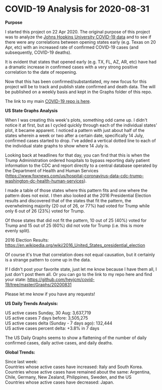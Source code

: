 # COVID-19 Analysis for 2020-08-31

<b>Purpose</b>

I started this project on 22 Apr 2020. The original purpose of this project was to analyze the [Johns Hopkins University COVID-19 data](https://github.com/CSSEGISandData/COVID-19) and to see if there were any correlations between opening states early (e.g. Texas on 20 Apr, etc) with an increased rate of confirmed COVID-19 cases (and subsequently, COVID-19 deaths).

It is evident that states that opened early (e.g. TX, FL, AZ, AR, etc) have had a dramatic increase in confirmed cases with a very strong positive correlation to the date of reopening.

Now that this has been confirmed/substantiated, my new focus for this project will be to track and publish state confirmed and death data. The will be published on a weekly basis and kept in the Graphs folder of this repo.

The link to my main [COVID-19 repo is here](https://github.com/heyjcm/covid-19).

<b>US State Graphs Analysis</b>

When I was creating this week's plots, something odd came up. I didn't notice it at first, but as I cycled quickly through each of the individual states' plot, it became apparent. I noticed a pattern with just about half of the states wherein a week or two after a certain date, specifically 14 July, confirmed cases started to drop. I've added a vertical dotted line to each of the individual state graphs to show where 14 July is.

Looking back at headlines for that day, you can find that this is when the Trump Administration ordered hospitals to bypass reporting daily patient information to the CDC and report directly to a central database operated by the Department of Health and Human Services (https://www.foxnews.com/us/hospital-coronavirus-data-cdc-trump-washington-dc-health-human-services).

I made a table of those states where this pattern fits and one where the pattern does not exist. I then also looked at the 2016 Presidential Election results and discovered that of the states that fit the pattern, the overwhelming majority (20 out of 26, or 77%) had voted for Trump while only 6 out of 26 (23%) voted for Trump.

Of those states that did not fit the pattern, 10 out of 25 (40%) voted for Trump and 15 out of 25 (60%) did not vote for Trump (i.e. this is more evenly split).

2016 Election Results: https://en.wikipedia.org/wiki/2016_United_States_presidential_election

Of course it's true that correlation does not equal causation, but it certainly is a strange pattern to come up in the data.

If I didn't post your favorite state, just let me know because I have them all, I just don't post them all. Or you can go to the link to my repo here and find your state: https://github.com/heyjcm/covid-19/tree/master/Graphs/20200831

Please let me know if you have any requests!

<b>US Daily Trends Analysis:</b>

US active cases Sunday, 30 Aug: 3,637,719<br>
US active cases 7 days before: 3,505,275<br>
US active cases delta (Sunday - 7 days ago): 132,444<br>
US active cases percent delta: +3.8% in 7 days

The US Daily Graphs seems to show a flattening of the number of daily confirmed cases, daily active cases, and daily deaths.

<b>Global Trends:</b>

Since last week:<br>
Countries whose active cases have increased: Italy and South Korea.<br>
Countries whose active cases have remained about the same: Argentina, Chile, Germany, New Zealand, Philippines, Sweden, and the US<br>
Countries whose active cases have decreased: Japan.
